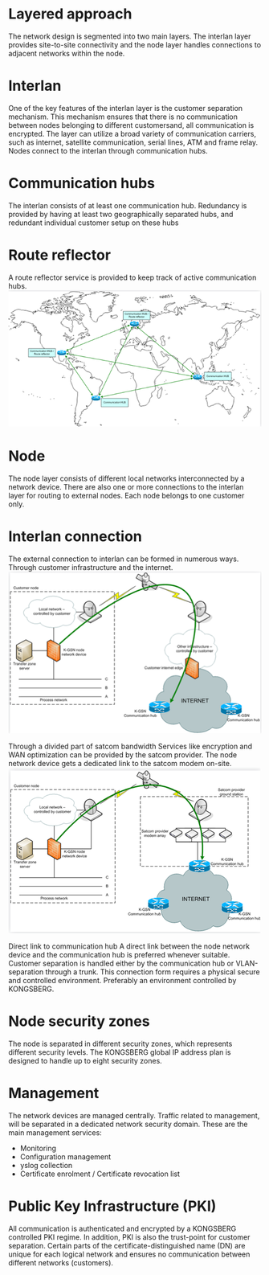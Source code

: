 
# Layered approach
The network design is segmented into two main layers. The interlan layer provides site-to-site connectivity and the node layer handles connections to adjacent networks within the node.


# Interlan
One of the key features of the interlan layer is the customer separation mechanism. This mechanism ensures that there is no communication between nodes belonging to different customersand, all communication is encrypted. The layer can utilize a broad variety of communication carriers, such as internet, satellite communication, serial lines, ATM and frame relay. Nodes connect to the interlan through communication hubs.


# Communication hubs
The interlan consists of at least one communication hub. Redundancy is provided by having at least two geographically separated hubs, and redundant individual customer setup on these hubs

# Route reflector
A route reflector service is provided to keep track of active communication hubs.
![](Images/Route%20Reflector.png)

# Node
The node layer consists of different local networks interconnected by a network device. There are also one or more connections to the interlan layer for routing to external nodes. Each node belongs to one customer only.

# Interlan connection
The external connection to interlan can be formed in numerous ways.
Through customer infrastructure and the internet.
![](Images/Interlan%20Connection.png)

Through a divided part of satcom bandwidth
Services like encryption and WAN optimization can be provided by the satcom provider. The node network device gets a dedicated link to the satcom modem on-site.
![](Images/customer%20node.png)

Direct link to communication hub
A direct link between the node network device and the communication hub is preferred whenever suitable. Customer separation is handled either by the communication hub or VLAN-separation through a trunk. This connection form requires a physical secure and controlled environment. Preferably an environment controlled by KONGSBERG.

# Node security zones
The node is separated in different security zones, which represents different security levels. The KONGSBERG global IP address plan is designed to handle up to eight security zones.

# Management
The network devices are managed centrally. Traffic related to management, will be separated in a dedicated network security domain. These are the main management services:

* Monitoring
* Configuration management
* yslog collection
* Certificate enrolment / Certificate revocation list

# Public Key Infrastructure (PKI)
All communication is authenticated and encrypted by a KONGSBERG controlled PKI regime. In addition, PKI is also the trust-point for customer separation. Certain parts of the certificate-distinguished name (DN) are unique for each logical network and ensures no communication between different networks (customers).
